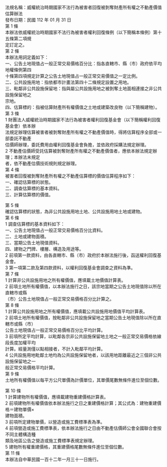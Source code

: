 法規名稱：威權統治時期國家不法行為被害者回復被剝奪財產所有權之不動產價值估算辦法  
發布日期：民國 112 年 01 月 31 日  
第 1 條  
本辦法依威權統治時期國家不法行為被害者權利回復條例（以下簡稱本條例）第十五條第二項規  
定訂定之。  
第 2 條  
本辦法用詞定義如下：  
一、公告土地現值占一般正常交易價格百分比：指各直轄市、縣（市）政府依平均地權條例第四  
十條第四項規定計算之公告土地現值占一般正常交易價值之一定比例。  
二、公共設施用地：指依都市計畫法第四十二條規定設置之用地。  
三、毗鄰非公共設施保留地：指與屬公共設施用地之被剝奪土地面相連接之非公共設施保留地之  
宗地。  
四、估算標的：指被估算財產所有權價值之土地或建築改良物（以下簡稱建物）。  
第 3 條  
1 財團法人威權統治時期國家不法行為被害者權利回復基金會（以下簡稱權利回復基金會）依本辦  
法規定辦理估算被害者被剝奪財產所有權之不動產價值時，得將估算程序全部或一部委託不動產  
估價師辦理，委託費用由權利回復基金會負擔，並依政府採購法規定辦理。  
2 不動產估價師受託估算被剝奪財產所有權之不動產價值者，應依本辦法規定辦理；本辦法未規定  
者，依不動產估價技術規則規定辦理。  
第 4 條  
被害者回復被剝奪財產所有權之不動產估算標的價值估算程序如下：  
一、確認估算標的狀態。  
二、調查估算標的基本資料。  
三、計算估算標的價值。  


第 5 條  
確認估算標的狀態，為非公共設施用地土地、公共設施用地土地或建物。  
第 6 條  
1 調查估算標的基本資料如下：  
一、公告土地現值占一般正常交易價格百分比資料。  
二、土地或建物面積。  
三、當期公告土地現值資料。  
四、建物之門牌、樓層、構造及用途等。  
2 前項第一款資料，由各直轄市、縣（市）政府於本辦法施行後，函送權利回復基金會。  
3 第一項第二款及第四款資料，以權利回復基金會調查之資料為準。  
第 7 條  
1 計算非公共設施用地之所有權價值，應填載土地價值計算表。  
2 前項土地所有權價值，以本辦法施行之日，該宗地當期之公告土地現值除以所在直轄市或縣  
（市）公告土地現值占一般正常交易價格百分比計算之。  
第 8 條  
1 計算公共設施用地之所有權價值，應填載公共設施用地價值平均計算表。  
2 前項土地所有權價值，按毗鄰非公共設施保留地之當期公告土地現值除以所在直轄市或縣（市）  
公告土地現值占一般正常交易價格百分比平均計算。  
3 前項所定平均計算，以毗鄰各宗非公共設施保留地土地之一般正常交易價格依線段長度加權平均  
計算。經量測僅以點相接者，不計入毗鄰平均計算。  
4 公共設施用地毗鄰土地均為公共設施保留地者，以該用地距離最近之三個非公共設施保留地之一  
般正常交易價格平均計算。  
第 9 條  
土地所有權價值以每平方公尺單價為計價單位，其單價尾數無條件進位至個位數。  


第 10 條  
1 計算建物所有權價值，應填載建物重建價格計算表。  
2 前項建物所有權價值依本辦法施行之日之重建價格計算；其公式為：建物重建價格＝建物單價×  
建物面積。  
3 前項所定建物單價，以營造或施工費標準表為準。  
4 前項營造或施工費標準表，依本辦法施行之日由不動產估價師公會全國聯合會按不同主體構造種  
類及地區公告之營造或施工費標準表規定辦理。  
5 建物所有權重建價格，其重建價格尾數無條件進位至個位數。  
第 11 條  
本辦法自中華民國一百十二年一月三十一日施行。  


